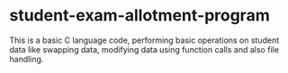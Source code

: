 # student-exam-allotment-program
This is a basic C language code, performing basic operations on student data like swapping data, modifying data using function calls and also file handling.
